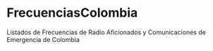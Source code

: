 # FrecuenciasColombia
Listados de Frecuencias de Radio Aficionados y Comunicaciones de Emergencia de Colombia
